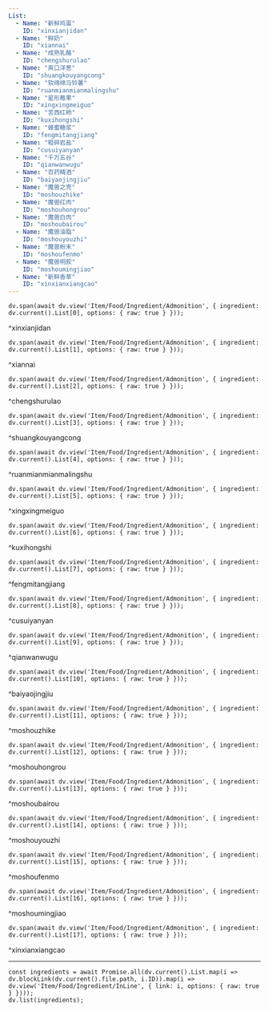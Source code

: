 ```yaml
---
List:
  - Name: "新鲜鸡蛋"
    ID: "xinxianjidan"
  - Name: "鲜奶"
    ID: "xiannai"
  - Name: "成熟乳酪"
    ID: "chengshurulao"
  - Name: "爽口洋葱"
    ID: "shuangkouyangcong"
  - Name: "软绵绵马铃薯"
    ID: "ruanmianmianmalingshu"
  - Name: "星形莓果"
    ID: "xingxingmeiguo"
  - Name: "苦西红柿"
    ID: "kuxihongshi"
  - Name: "蜂蜜糖浆"
    ID: "fengmitangjiang"
  - Name: "粗碎岩盐"
    ID: "cusuiyanyan"
  - Name: "千万五谷"
    ID: "qianwanwugu"
  - Name: "百药精酒"
    ID: "baiyaojingjiu"
  - Name: "魔兽之壳"
    ID: "moshouzhike"
  - Name: "魔兽红肉"
    ID: "moshouhongrou"
  - Name: "魔兽白肉"
    ID: "moshoubairou"
  - Name: "魔兽油脂"
    ID: "moshouyouzhi"
  - Name: "魔兽粉末"
    ID: "moshoufenmo"
  - Name: "魔兽明胶"
    ID: "moshoumingjiao"
  - Name: "新鲜香草"
    ID: "xinxianxiangcao"
---
```

```dataviewjs
dv.span(await dv.view('Item/Food/Ingredient/Admonition', { ingredient: dv.current().List[0], options: { raw: true } }));
```
^xinxianjidan

```dataviewjs
dv.span(await dv.view('Item/Food/Ingredient/Admonition', { ingredient: dv.current().List[1], options: { raw: true } }));
```
^xiannai

```dataviewjs
dv.span(await dv.view('Item/Food/Ingredient/Admonition', { ingredient: dv.current().List[2], options: { raw: true } }));
```
^chengshurulao

```dataviewjs
dv.span(await dv.view('Item/Food/Ingredient/Admonition', { ingredient: dv.current().List[3], options: { raw: true } }));
```
^shuangkouyangcong

```dataviewjs
dv.span(await dv.view('Item/Food/Ingredient/Admonition', { ingredient: dv.current().List[4], options: { raw: true } }));
```
^ruanmianmianmalingshu

```dataviewjs
dv.span(await dv.view('Item/Food/Ingredient/Admonition', { ingredient: dv.current().List[5], options: { raw: true } }));
```
^xingxingmeiguo

```dataviewjs
dv.span(await dv.view('Item/Food/Ingredient/Admonition', { ingredient: dv.current().List[6], options: { raw: true } }));
```
^kuxihongshi

```dataviewjs
dv.span(await dv.view('Item/Food/Ingredient/Admonition', { ingredient: dv.current().List[7], options: { raw: true } }));
```
^fengmitangjiang

```dataviewjs
dv.span(await dv.view('Item/Food/Ingredient/Admonition', { ingredient: dv.current().List[8], options: { raw: true } }));
```
^cusuiyanyan

```dataviewjs
dv.span(await dv.view('Item/Food/Ingredient/Admonition', { ingredient: dv.current().List[9], options: { raw: true } }));
```
^qianwanwugu

```dataviewjs
dv.span(await dv.view('Item/Food/Ingredient/Admonition', { ingredient: dv.current().List[10], options: { raw: true } }));
```
^baiyaojingjiu

```dataviewjs
dv.span(await dv.view('Item/Food/Ingredient/Admonition', { ingredient: dv.current().List[11], options: { raw: true } }));
```
^moshouzhike

```dataviewjs
dv.span(await dv.view('Item/Food/Ingredient/Admonition', { ingredient: dv.current().List[12], options: { raw: true } }));
```
^moshouhongrou

```dataviewjs
dv.span(await dv.view('Item/Food/Ingredient/Admonition', { ingredient: dv.current().List[13], options: { raw: true } }));
```
^moshoubairou

```dataviewjs
dv.span(await dv.view('Item/Food/Ingredient/Admonition', { ingredient: dv.current().List[14], options: { raw: true } }));
```
^moshouyouzhi

```dataviewjs
dv.span(await dv.view('Item/Food/Ingredient/Admonition', { ingredient: dv.current().List[15], options: { raw: true } }));
```
^moshoufenmo

```dataviewjs
dv.span(await dv.view('Item/Food/Ingredient/Admonition', { ingredient: dv.current().List[16], options: { raw: true } }));
```
^moshoumingjiao

```dataviewjs
dv.span(await dv.view('Item/Food/Ingredient/Admonition', { ingredient: dv.current().List[17], options: { raw: true } }));
```
^xinxianxiangcao

---

```dataviewjs
const ingredients = await Promise.all(dv.current().List.map(i => dv.blockLink(dv.current().file.path, i.ID)).map(i => dv.view('Item/Food/Ingredient/InLine', { link: i, options: { raw: true } })));
dv.list(ingredients);
```